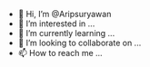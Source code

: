 - 👋 Hi, I’m @Aripsuryawan
- 👀 I’m interested in ...
- 🌱 I’m currently learning ...
- 💞️ I’m looking to collaborate on ...
- 📫 How to reach me ...

<!---
Aripsuryawan/Aripsuryawan is a ✨ special ✨ repository because its `README.md` (this file) appears on your GitHub profile.
You can click the Preview link to take a look at your changes.
--->
